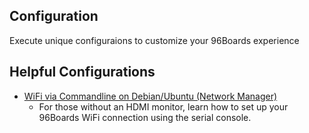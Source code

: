 ## Configuration

Execute unique configuraions to customize your 96Boards experience

## Helpful Configurations

- [WiFi via Commandline on Debian/Ubuntu (Network Manager)](WifiCommandline.md)
   - For those without an HDMI monitor, learn how to set up your 96Boards WiFi connection using the serial console.


